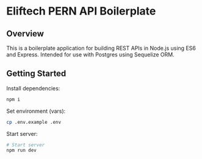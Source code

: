 # Eliftech PERN API Boilerplate

## Overview

This is a boilerplate application for building REST APIs in Node.js using ES6 and Express. Intended for use with Postgres using Sequelize ORM.

## Getting Started

Install dependencies:
```sh
npm i
```
Set environment (vars):
```sh
cp .env.example .env
```

Start server:
```sh
# Start server
npm run dev